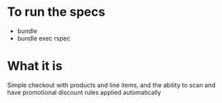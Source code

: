 # To run the specs

- bundle
- bundle exec rspec

# What it is

Simple checkout with products and line items, and the ability to scan and have promotional discount rules applied automatically
